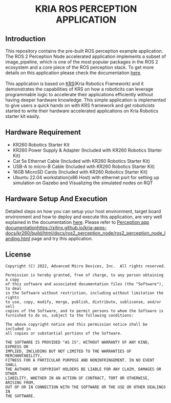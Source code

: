 <h1 align="center">KRIA ROS PERCEPTION APPLICATION</h1>

## Introduction
This repository contains the pre-built ROS perception example application. The ROS 2 Perception Node accelerated application implements a subset of image_pipeline, which is one of the most popular packages in the ROS 2 ecosystem and a core piece of the ROS perception stack. To get more details on this application please check the documentation [here](https://xilinx.github.io/kria-apps-docs/kr260/build/html/docs/ros2_perception_node/docs/introduction.html).
<br><br>
This application is based on [KRS](https://xilinx.github.io/KRS/sphinx/build/html/index.html)(Kria Robotics Framework) and it demonstrates the capabilities of KRS on how a roboticits can leverage programmable logic to accelerate their applications efficiently without having deeper hardware knowledge. This simple application is implemented to give users a quick hands on with KRS framework and get roboticists started to write their hardware accelerated applications on Kria Robotics starter kit easily.


## Hardware Requirement

- KR260 Robotics Starter Kit
- KR260 Power Supply & Adapter (Included with KR260 Robotics Starter Kit)
- Cat 5e Ethernet Cable (Included with KR260 Robotics Starter Kit)
- USB-A to micro-B Cable (Included with KR260 Robotics Starter Kit)
- 16GB MicroSD Cards (Included with KR260 Robotics Starter Kit)
- Ubuntu 22.04 workstation(x86 Host) with ethernet port for setting up simulation on Gazebo and Visualizing the simulated nodes on RQT


## Hardware Setup And Execution

Detailed steps on how you can setup your host environment, target board environment and how to deploy and execute this application, are very well explained in the documentation [here](https://xilinx.github.io/kria-apps-docs/kr260/build/html/docs/ros2_perception_node/docs/app_deployment.html). Please refer to [Perception app documentationhttps://xilinx.github.io/kria-apps-docs/kr260/build/html/docs/ros2_perception_node/ros2_perception_node_landing.html](https://xilinx.github.io/kria-apps-docs/kr260/build/html/docs/ros2_perception_node/ros2_perception_node_landing.html) page and try this application.

## License

```
Copyright (C) 2022, Advanced Micro Devices, Inc.  All rights reserved.

Permission is hereby granted, free of charge, to any person obtaining a copy
of this software and associated documentation files (the "Software"), to deal
in the Software without restriction, including without limitation the rights
to use, copy, modify, merge, publish, distribute, sublicense, and/or sell
copies of the Software, and to permit persons to whom the Software is
furnished to do so, subject to the following conditions:

The above copyright notice and this permission notice shall be included in
all copies or substantial portions of the Software.

THE SOFTWARE IS PROVIDED "AS IS", WITHOUT WARRANTY OF ANY KIND, EXPRESS OR
IMPLIED, INCLUDING BUT NOT LIMITED TO THE WARRANTIES OF MERCHANTABILITY,
FITNESS FOR A PARTICULAR PURPOSE AND NONINFRINGEMENT. IN NO EVENT SHALL
THE AUTHORS OR COPYRIGHT HOLDERS BE LIABLE FOR ANY CLAIM, DAMAGES OR OTHER
LIABILITY, WHETHER IN AN ACTION OF CONTRACT, TORT OR OTHERWISE, ARISING FROM,
OUT OF OR IN CONNECTION WITH THE SOFTWARE OR THE USE OR OTHER DEALINGS IN
THE SOFTWARE.
```
